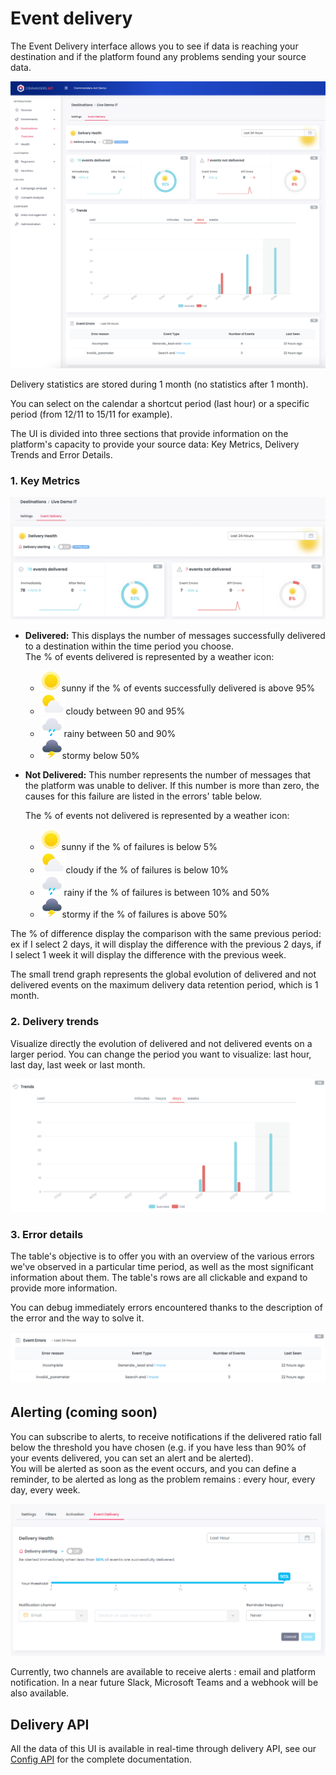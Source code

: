 # Event delivery

The Event Delivery interface allows you to see if data is reaching your destination and if the platform found any problems sending your source data.

![](<../../../.gitbook/assets/Event Delivery full.png>)

Delivery statistics are stored during 1 month (no statistics after 1 month).

You can select on the calendar a shortcut period (last hour) or a specific period (from 12/11 to 15/11 for example).

The UI is divided into three sections that provide information on the platform's capacity to provide your source data: Key Metrics, Delivery Trends and Error Details.

### 1. Key Metrics <a href="#2-key-metrics" id="2-key-metrics"></a>

![](<../../../.gitbook/assets/Capture d’écran 2022-03-01 à 15.16.59.png>)

* **Delivered:** This displays the number of messages successfully delivered to a destination within the time period you choose.\
  The % of events delivered is represented by a weather icon:
  * <img src="../../../.gitbook/assets/image (17).png" alt="" data-size="line">sunny if the % of events successfully delivered is above 95%
  * <img src="../../../.gitbook/assets/image (15).png" alt="" data-size="line">cloudy between 90 and 95%
  * <img src="../../../.gitbook/assets/image (16).png" alt="" data-size="line">rainy between 50 and 90%
  * <img src="../../../.gitbook/assets/image (14).png" alt="" data-size="line">stormy below 50%
*   **Not Delivered:** This number represents the number of messages that the platform was unable to deliver. If this number is more than zero, the causes for this failure are listed in the errors' table below.

    The % of events not delivered is represented by a weather icon:

    * <img src="../../../.gitbook/assets/image (17).png" alt="" data-size="line">sunny if the % of failures is below 5%
    * <img src="../../../.gitbook/assets/image (15).png" alt="" data-size="line">cloudy if the % of failures is below 10%
    * <img src="../../../.gitbook/assets/image (16).png" alt="" data-size="line">rainy if the % of failures is between 10% and 50%
    * <img src="../../../.gitbook/assets/image (14).png" alt="" data-size="line">stormy if the % of failures is above 50%

The % of difference display the comparison with the same previous period: ex if I select 2 days, it will display the difference with the previous 2 days, if I select 1 week it will display the difference with the previous week.

The small trend graph represents the global evolution of delivered and not delivered events on the maximum delivery data retention period, which is 1 month.

### 2. Delivery trends <a href="#3-error-details" id="3-error-details"></a>

Visualize directly the evolution of delivered and not delivered events on a larger period. You can change the period you want to visualize: last hour, last day, last week or last month.

![](<../../../.gitbook/assets/Capture d’écran 2022-03-01 à 15.17.19.png>)

### 3. Error details <a href="#3-error-details" id="3-error-details"></a>

The table's objective is to offer you with an overview of the various errors we've observed in a particular time period, as well as the most significant information about them. The table's rows are all clickable and expand to provide more information.

You can debug immediately errors encountered thanks to the description of the error and the way to solve it.

![](<../../../.gitbook/assets/Capture d’écran 2022-03-01 à 15.16.27.png>)

## Alerting (coming soon)

You can subscribe to alerts, to receive notifications if the delivered ratio fall below the threshold you have chosen (e.g. if you have less than 90% of your events delivered, you can set an alert and be alerted).\
You will be alerted as soon as the event occurs, and you can define a reminder, to be alerted as long as the problem remains : every hour, every day, every week.

![](<../../../.gitbook/assets/image (3) (1) (2).png>)

Currently, two channels are available to receive alerts : email and platform notification. In a near future Slack, Microsoft Teams and a webhook will be also available.

## Delivery API

All the data of this UI is available in real-time through delivery API, see our [Config API](../../../developers/config-api.md) for the complete documentation.
